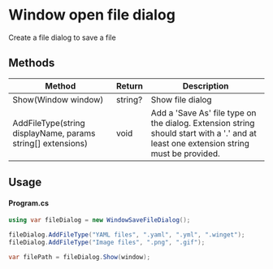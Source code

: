 # Window open file dialog
Create a file dialog to save a file

## Methods
| Method | Return | Description |
| -------- | ------ | -------- |
| Show(Window window) | string? | Show file dialog |
| AddFileType(string displayName, params string[] extensions) | void | Add a 'Save As' file type on the dialog. Extension string should start with a '.' and at least one extension string must be provided. |

## Usage
#### Program.cs
```cs
using var fileDialog = new WindowSaveFileDialog();

fileDialog.AddFileType("YAML files", ".yaml", ".yml", ".winget");
fileDialog.AddFileType("Image files", ".png", ".gif");

var filePath = fileDialog.Show(window);
```
